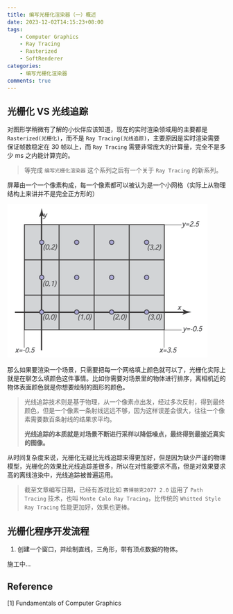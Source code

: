 ```yaml
---
title: 编写光栅化渲染器（一）概述
date: 2023-12-02T14:15:23+08:00
tags:
    - Computer Graphics
    - Ray Tracing
    - Rasterized
    - SoftRenderer
categories:
    - 编写光栅化渲染器
comments: true
---
```


## 光栅化 VS 光线追踪

对图形学稍微有了解的小伙伴应该知道，现在的实时渲染领域用的主要都是 `Rasterized(光栅化)`，而不是 `Ray Tracing(光线追踪)`，主要原因是实时渲染需要保证帧数稳定在 30 帧以上，而 `Ray Tracing` 需要非常庞大的计算量，完全不是多少 ms 之内能计算完的。

> 等完成 `编写光栅化渲染器` 这个系列之后有一个关于 `Ray Tracing` 的新系列。

屏幕由一个一个像素构成，每一个像素都可以被认为是一个小网格（实际上从物理结构上来讲并不是完全正方形的）

![屏幕光栅化[1]](1.jpg)

那么如果要渲染一个场景，只需要把每一个网格填上颜色就可以了，光栅化实际上就是在聊怎么填颜色这件事情。比如你需要对场景里的物体进行排序，离相机近的物体表面颜色就是你想要绘制的图形的颜色。

> 光线追踪技术则是基于物理，从一个像素点出发，经过多次反射，得到最终颜色，但是一个像素一条射线远远不够，因为这样误差会很大，往往一个像素需要数百条射线的结果求平均。
> 
> **光线追踪的本质就是对场景不断进行采样以降低噪点，最终得到最接近真实的图像。**

从时间复杂度来说，光栅化无疑比光线追踪来得更加好，但是因为缺少严谨的物理模型，光栅化的效果比光线追踪差很多，所以在对性能要求不高，但是对效果要求高的离线渲染中，光线追踪被普遍运用。

>截至文章编写日期，已经有游戏比如 `赛博朋克2077 2.0` 运用了 `Path Tracing` 技术，也叫 `Monte Calo Ray Tracing`，比传统的 `Whitted Style Ray Tracing` 性能更加好，效果也更棒。

## 光栅化程序开发流程

1. 创建一个窗口，并绘制直线，三角形，带有顶点数据的物体。

施工中...

## Reference

[1] Fundamentals of Computer Graphics
